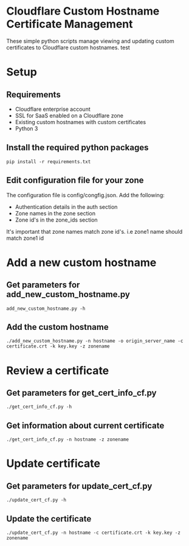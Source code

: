 # Cloudflare Custom Hostname Certificate Management
These simple python scripts manage viewing and updating custom certificates to Cloudflare custom hostnames. 
test
# Setup

## Requirements

* Cloudflare enterprise account
* SSL for SaaS enabled on a Cloudflare zone
* Existing custom hostnames with custom certificates
* Python 3

## Install the required python packages
`pip install -r requirements.txt`

## Edit configuration file for your zone

The configuration file is config/congfig.json. Add the following:

* Authentication details in the auth section
* Zone names in the zone section
* Zone id's in the zone_ids section

It's important that zone names match zone id's. i.e zone1 name should match zone1 id

# Add a new custom hostname

## Get parameters for add_new_custom_hostname.py
`add_new_custom_hostname.py -h`

## Add the custom hostname
`./add_new_custom_hostname.py -n hostname -o origin_server_name -c certificate.crt -k key.key -z zonename`

# Review a certificate

## Get parameters for get_cert_info_cf.py
`./get_cert_info_cf.py -h`

## Get information about current certificate
`./get_cert_info_cf.py -n hostname -z zonename`

# Update certificate

## Get parameters for update_cert_cf.py
`./update_cert_cf.py -h`

## Update the certificate
`./update_cert_cf.py -n hostname -c certificate.crt -k key.key -z zonename`

